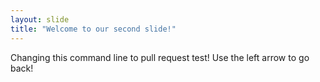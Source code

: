```yaml
---
layout: slide
title: "Welcome to our second slide!"
---
```

Changing this command line to pull request test!
Use the left arrow to go back!

